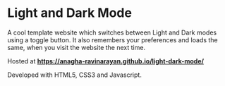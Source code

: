 # Light and Dark Mode 

A cool template website which switches between Light and Dark modes using a toggle button. It also remembers your preferences and loads the same, when you visit the website the next time.

Hosted at **https://anagha-ravinarayan.github.io/light-dark-mode/**

Developed with HTML5, CSS3 and Javascript.
